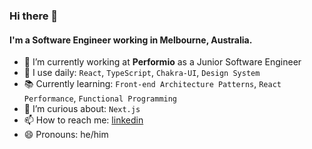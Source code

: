 ### Hi there 👋

#### I'm a Software Engineer working in Melbourne, Australia.

- 🔭 I’m currently working at **Performio** as a Junior Software Engineer
- 🔨 I use daily: `React`, `TypeScript`, `Chakra-UI`, `Design System`
- 📚 Currently learning: `Front-end Architecture Patterns`, `React Performance`, `Functional Programming`
- 🤔 I’m curious about: `Next.js`
- 📫 How to reach me: [linkedin](https://www.linkedin.com/in/anil-pak/)
- 😄 Pronouns: he/him
